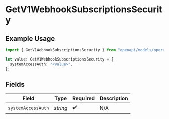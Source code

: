 # GetV1WebhookSubscriptionsSecurity

## Example Usage

```typescript
import { GetV1WebhookSubscriptionsSecurity } from "openapi/models/operations";

let value: GetV1WebhookSubscriptionsSecurity = {
  systemAccessAuth: "<value>",
};
```

## Fields

| Field              | Type               | Required           | Description        |
| ------------------ | ------------------ | ------------------ | ------------------ |
| `systemAccessAuth` | *string*           | :heavy_check_mark: | N/A                |